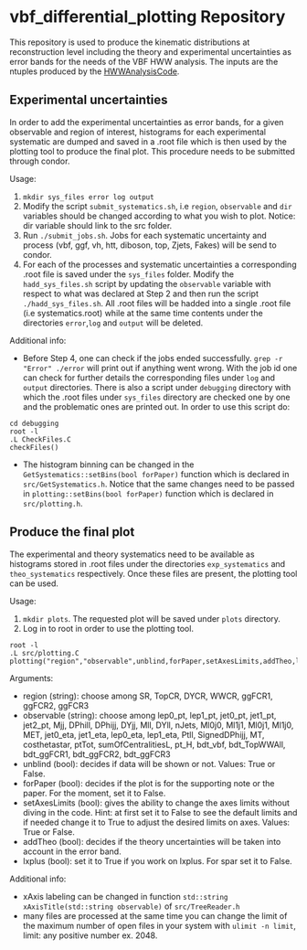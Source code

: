 vbf_differential_plotting Repository
====================================
This repository is used to produce the kinematic distributions at reconstruction level including the theory and experimental uncertainties as error bands for the needs of the VBF HWW analysis. 
The inputs are the ntuples produced by the [HWWAnalysisCode](https://gitlab.cern.ch/atlas-physics/higgs/hww/HWWAnalysisCode). 

Experimental uncertainties 
--------------------------
In order to add the experimental uncertainties as error bands, for a given observable and region of interest, histograms for each experimental systematic are dumped and saved in a .root file which is then used by the plotting tool to produce the final plot. This procedure needs to be submitted through condor.

Usage:
1. `mkdir sys_files error log output` 
2. Modify the script `submit_systematics.sh`, i.e `region`, `observable` and `dir` variables should be changed according to what you wish to plot. Notice: dir variable should link to the src folder.
3. Run `./submit_jobs.sh`. Jobs for each systematic uncertainty and process (vbf, ggf, vh, htt, diboson, top, Zjets, Fakes) will be send to condor.
4. For each of the processes and systematic uncertainties a corresponding .root file is saved under the `sys_files` folder. Modify the `hadd_sys_files.sh` script by updating the `observable` variable with respect to what was declared at Step 2 and then run the script `./hadd_sys_files.sh`. All .root files will be hadded into a single .root file (i.e systematics.root) while at the same time contents under the directories `error`,`log` and `output` will be deleted. 

Additional info:
* Before Step 4, one can check if the jobs ended successfully. `grep -r "Error" ./error` will print out if anything went wrong. With the job id one can check for further details the corresponding files under `log` and `output` directories. There is also a script under `debugging` directory with which the .root files under `sys_files` directory are checked one by one and the problematic ones are printed out. In order to use this script do: 
```
cd debugging
root -l 
.L CheckFiles.C
checkFiles()
``` 
* The histogram binning can be changed in the `GetSystematics::setBins(bool forPaper)` function which is declared in `src/GetSystematics.h`. Notice that the same changes need to be passed in `plotting::setBins(bool forPaper)` function which is declared in `src/plotting.h`.

Produce the final plot
----------------------
The experimental and theory systematics need to be available as histograms stored in .root files under the directories `exp_systematics` and `theo_systematics` respectively. Once these files are present, the plotting tool can be used.

Usage:
1. `mkdir plots`. The requested plot will be saved under `plots` directory.
2. Log in to root in order to use the plotting tool.
```
root -l 
.L src/plotting.C
plotting("region","observable",unblind,forPaper,setAxesLimits,addTheo,lxplus)
```
Arguments:
* region (string): choose among SR, TopCR, DYCR, WWCR, ggFCR1, ggFCR2, ggFCR3
* observable (string): choose among lep0_pt, lep1_pt, jet0_pt, jet1_pt, jet2_pt, Mjj, DPhill, DPhijj, DYjj, Mll, DYll, nJets, Ml0j0, Ml1j1, Ml0j1, Ml1j0, MET, jet0_eta, jet1_eta, lep0_eta, lep1_eta, Ptll, SignedDPhijj, MT, costhetastar, ptTot, sumOfCentralitiesL, pt_H, bdt_vbf, bdt_TopWWAll, bdt_ggFCR1, bdt_ggFCR2, bdt_ggFCR3
* unblind (bool): decides if data will be shown or not. Values: True or False.
* forPaper (bool): decides if the plot is for the supporting note or the paper. For the moment, set it to False. 
* setAxesLimits (bool): gives the ability to change the axes limits without diving in the code. Hint: at first set it to False to see the default limits and if needed change it to True to adjust the desired limits on axes. Values: True or False. 
* addTheo (bool): decides if the theory uncertainties will be taken into account in the error band.
* lxplus (bool): set it to True if you work on lxplus. For spar set it to False.

Additional info:
* xAxis labeling can be changed in function `std::string xAxisTitle(std::string observable)` of `src/TreeReader.h`
* many files are processed at the same time you can change the limit of the maximum number of open files in your system with `ulimit -n limit`, limit: any positive number ex. 2048.
